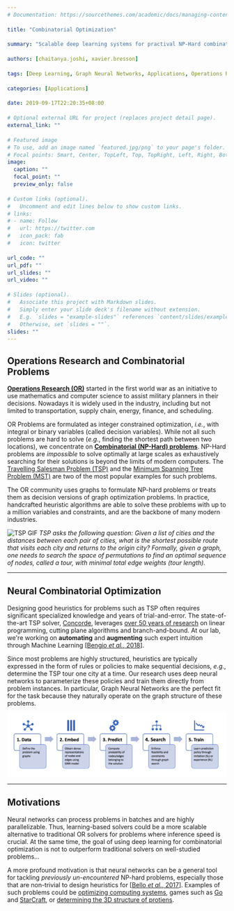 ```yaml
---
# Documentation: https://sourcethemes.com/academic/docs/managing-content/

title: "Combinatorial Optimization"

summary: "Scalable deep learning systems for practival NP-Hard combinatorial problems such as the TSP."

authors: [chaitanya.joshi, xavier.bresson]

tags: [Deep Learning, Graph Neural Networks, Applications, Operations Research, Combinatorial Optimization]

categories: [Applications]

date: 2019-09-17T22:20:35+08:00

# Optional external URL for project (replaces project detail page).
external_link: ""

# Featured image
# To use, add an image named `featured.jpg/png` to your page's folder.
# Focal points: Smart, Center, TopLeft, Top, TopRight, Left, Right, BottomLeft, Bottom, BottomRight.
image:
  caption: ""
  focal_point: ""
  preview_only: false

# Custom links (optional).
#   Uncomment and edit lines below to show custom links.
# links:
# - name: Follow
#   url: https://twitter.com
#   icon_pack: fab
#   icon: twitter

url_code: ""
url_pdf: ""
url_slides: ""
url_video: ""

# Slides (optional).
#   Associate this project with Markdown slides.
#   Simply enter your slide deck's filename without extension.
#   E.g. `slides = "example-slides"` references `content/slides/example-slides.md`.
#   Otherwise, set `slides = ""`.
slides: ""
---
```



## Operations Research and Combinatorial Problems

**[Operations Research (OR)](https://en.wikipedia.org/wiki/Operations_research)** started in the first world war as an initiative to use mathematics and computer science to assist military planners in their decisions. Nowadays it is widely used in the industry, including but not limited to transportation, supply chain, energy, finance, and scheduling.

OR Problems are formulated as integer constrained optimization, *i.e.*, with integral or binary variables (called decision variables).
While not all such problems are hard to solve (*e.g.*, finding the shortest path between two locations), we concentrate on **[Combinatorial (NP-Hard) problems](https://en.wikipedia.org/wiki/Combinatorial_optimization)**. 
NP-Hard problems are *impossible* to solve optimally at large scales as exhaustively searching for their solutions is beyond the limits of modern computers.
The [Travelling Salesman Problem (TSP)](https://en.wikipedia.org/wiki/Travelling_salesman_problem) and the [Minimum Spanning Tree Problem (MST)](https://en.wikipedia.org/wiki/Minimum_spanning_tree) are two of the most popular examples for such problems.

The OR community uses graphs to formulate NP-hard problems or treats them as decision versions of graph optimization problems. 
In practice, handcrafted heuristic algorithms are able to solve these problems with up to a million variables and constraints, and are the backbone of many modern industries.

![TSP GIF](tsp-gif.gif)
*TSP asks the following question: Given a list of cities and the distances between each pair of cities, what is the shortest possible route that visits each city and returns to the origin city? Formally, given a graph, one needs to search the space of permutations to find an optimal sequence of nodes, called a tour, with minimal total edge weights (tour length).*

---

## Neural Combinatorial Optimization

Designing good heuristics for problems such as TSP often requires significant specialized knowledge and years of trial-and-error.
The state-of-the-art TSP solver, [Concorde](http://www.math.uwaterloo.ca/tsp/concorde.html), leverages [over 50 years of research](https://www.youtube.com/watch?v=q8nQTNvCrjE) on linear programming, cutting plane algorithms and branch-and-bound.
At our lab, we're working on **automating** and **augmenting** such expert intuition through Machine Learning [[Bengio *et al.*, 2018](https://arxiv.org/abs/1811.06128)].

Since most problems are highly structured, heuristics are typically expressed in the form of rules or policies to make sequential decisions, *e.g.*, determine the TSP tour one city at a time. 
Our research uses deep neural networks to parameterize these policies and train them directly from problem instances.
In particular, Graph Neural Networks are the perfect fit for the task because they naturally operate on the graph structure of these problems.

![End-to-end pipeline](pipeline.png)

---

## Motivations

Neural networks can process problems in batches and are highly parallelizable. Thus, learning-based solvers could be a more scalable alternative to traditional OR solvers for problems where inference speed is crucial.
At the same time, the goal of using deep learning for combinatorial optimization is not to outperform traditional solvers on well-studied problems...

A more profound motivation is that neural networks can be a general tool for tackling *previously un-encountered* NP-hard problems, especially those that are non-trivial to design heuristics for [[Bello *et al.*, 2017](https://arxiv.org/abs/1611.09940)].
Examples of such problems could be [optimizing computing systems](http://learningsys.org/nips17/assets/slides/dean-nips17.pdf), games such as [Go](https://deepmind.com/research/case-studies/alphago-the-story-so-far) and [StarCraft](https://deepmind.com/blog/article/alphastar-mastering-real-time-strategy-game-starcraft-ii), or [determining the 3D structure of protiens](https://deepmind.com/blog/article/alphafold).

